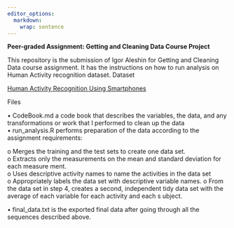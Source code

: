 ```yaml
---
editor_options: 
  markdown: 
    wrap: sentence
---
```


**Peer-graded Assignment: Getting and Cleaning Data Course Project**

This repository is the submission of Igor Aleshin for Getting and Cleaning Data course assignment.
It has the instructions on how to run analysis on Human Activity recognition dataset.
Dataset

[Human Activity Recognition Using Smartphones](http://archive.ics.uci.edu/ml/datasets/Human+Activity+Recognition+Using+Smartphones)

Files   
  
• CodeBook.md a code book that describes the variables, the data, and any transformations or work that I performed to clean up the data   
• run_analysis.R performs preparation of the data according to the assignment requirements:   
  
o Merges the training and the test sets to create one data set.   
o Extracts only the measurements on the mean and standard deviation for each measure
ment.   
o Uses descriptive activity names to name the activities in the data set   
o Appropriately labels the data set with descriptive variable names. 
o From the data set in step 4, creates a second, independent tidy data set with the average of each variable for each activity and each s
ubject.   
  
• final_data.txt is the exported final data after going through all the sequences described above.
